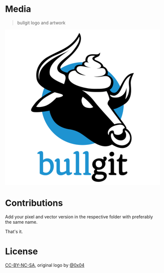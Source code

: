 # Media

> bullgit logo and artwork

[![Logo](_vectors/bullgit-logo.svg)](_vectors/bullgit-logo.svg)

# Contributions

Add your pixel and vector version in the respective folder with preferably the same name.

That's it.

# License

[CC-BY-NC-SA](http://creativecommons.org/licenses/by-nc-sa/4.0/), original logo by [@0x04](https://github.com/0x04)

